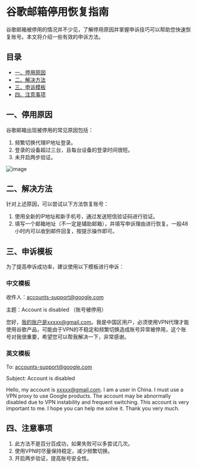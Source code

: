 # 谷歌邮箱停用恢复指南

谷歌邮箱被停用的情况并不少见，了解停用原因并掌握申诉技巧可以帮助您快速恢复账号。本文将介绍一些有效的申诉方法。

## 目录
- [一、停用原因](#一停用原因)
- [二、解决方法](#二解决方法)
- [三、申诉模板](#三申诉模板)
- [四、注意事项](#四注意事项)

## 一、停用原因
谷歌邮箱出现被停用的常见原因包括：
1. 频繁切换代理IP地址登录。
2. 登录的设备超过三台，且每台设备的登录时间很短。
3. 未开启两步验证。
   
![image](https://github.com/sdjesus623/shensu/assets/169994690/79583d00-6dc7-4aff-8a35-75b33bf62fb5)

## 二、解决方法
针对上述原因，可以尝试以下方法恢复账号：
1. 使用全新的IP地址和新手机号，通过发送短信验证码进行验证。
2. 填写一个邮箱地址（不一定是辅助邮箱），并填写申诉理由进行恢复。一般48小时内可以收到邮件回复，按提示操作即可。

## 三、申诉模板
为了提高申诉成功率，建议使用以下模板进行申诉：

### 中文模板

收件人：accounts-support@google.com

主题：Account is disabled （账号被停用）

您好，我的账户是xxxxx@gmail.com。我是中国区用户，必须使用VPN代理才能使用谷歌产品，可能由于VPN的不稳定和频繁切换造成账号异常被停用，这个账号对我很重要，希望您可以帮我解决一下，非常感谢。


### 英文模板

To: accounts-support@google.com

Subject: Account is disabled

Hello, my account is xxxxx@gmail.com. I am a user in China. I must use a VPN proxy to use Google products. The account may be abnormally disabled due to VPN instability and frequent switching. This account is very important to me. I hope you can help me solve it. Thank you very much.



## 四、注意事项
1. 此方法不是百分百成功，如果失败可以多尝试几次。
2. 使用VPN时尽量保持稳定，减少频繁切换。
3. 开启两步验证，提高账号安全性。



